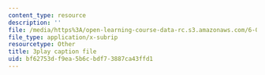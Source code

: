 ```yaml
---
content_type: resource
description: ''
file: /media/https%3A/open-learning-course-data-rc.s3.amazonaws.com/6-042j-mathematics-for-computer-science-fall-2010/bf62753df9ea5b6cbdf73887ca43ffd1_z8HKWUWS-lA.vtt
file_type: application/x-subrip
resourcetype: Other
title: 3play caption file
uid: bf62753d-f9ea-5b6c-bdf7-3887ca43ffd1
---
```

